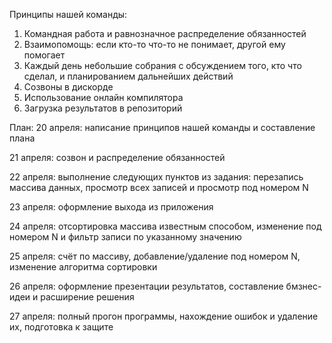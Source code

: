 Принципы нашей команды:
1. Командная работа и равнозначное распределение обязанностей
2. Взаимопомощь: если кто-то что-то не понимает, другой ему помогает
3. Каждый день небольшие собрания с обсуждением того, кто что сделал, и планированием дальнейших действий
4. Созвоны в дискорде
5. Использование онлайн компилятора
6. Загрузка результатов в репозиторий 

План:
20 апреля: написание принципов нашей команды и составление плана

21 апреля: созвон и распределение обязанностей 

22 апреля: выполнение следующих пунктов из задания: перезапись массива данных, просмотр всех записей и просмотр под номером N

23 апреля: оформление выхода из приложения

24 апреля: отсортировка массива известным способом, изменение под номером N и фильтр записи по указанному значению

25 апреля: счёт по массиву, добавление/удаление под номером N, изменение алгоритма сортировки

26 апреля: оформление презентации результатов, составление бмзнес-идеи и расширение решения

27 апреля: полный прогон программы, нахождение ошибок и удаление их, подготовка к защите 

